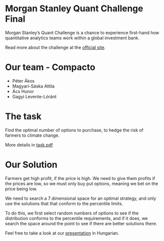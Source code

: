 # Morgan Stanley Quant Challenge Final

Morgan Stanley’s Quant Challenge is a chance to experience first-hand how quantitative analytics teams work within a global investment bank. 

Read more about the challenge at the [official site](https://www.quantchallenge.hu/).

# Our team - Compacto
 - Péter Ákos
 - Magyari-Sáska Attila
 - Ács Hunor
 - Gagyi Levente-Lóránt

# The task
Find the optimal number of options to purchase, to hedge the risk of farmers to climate change.

More details in [task.pdf](https://github.com/Peter-Akos/quant-challenge-final/blob/main/task.pdf)

# Our Solution

Farmers get high profit, if the price is high. We need to give them profits if the prices are low, so we must only buy put options, meaning we bet on the price being low.

We need to search a 7 dimensional space for an optimal strategy, and only use the solutions that that conform to the percentile limits.

To do this, we first select random numbers of options to see if the distribution conforms to the percentile requirements, and if it does, we search the space around the point to see if there are better solutions there.

Feel free to take a look at our [presentation](https://drive.google.com/file/d/1GYFjzHbPhA_7oMo9j-cAcr8FF68yC17O/view?usp=sharing) in Hungarian.

